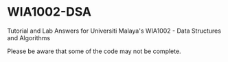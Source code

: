 # WIA1002-DSA
Tutorial and Lab Answers for Universiti Malaya's WIA1002 - Data Structures and Algorithms 

Please be aware that some of the code may not be complete.
